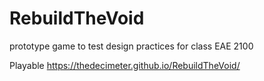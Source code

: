 # RebuildTheVoid
prototype game to test design practices for class EAE 2100

Playable
https://thedecimeter.github.io/RebuildTheVoid/
